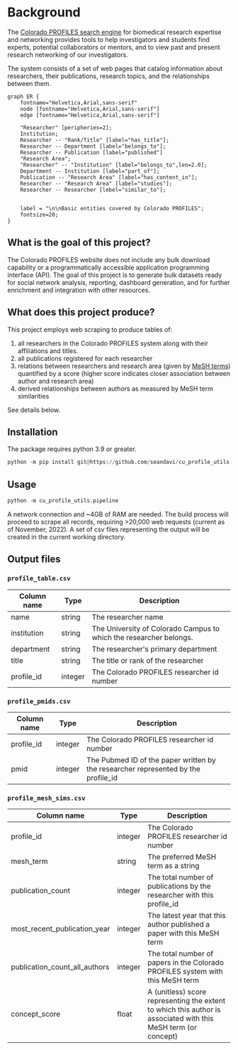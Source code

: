# Background

The [Colorado PROFILES search engine](https://profiles.ucdenver.edu/Search/Default.aspx) for biomedical research expertise and networking provides tools to help investigators and students find experts, potential collaborators or mentors, and to view past and present research networking of our investigators.

The system consists of a set of web pages that catalog information about researchers, their publications, research topics, and the relationships between them. 

```graphviz dot fig0.png
graph ER {
	fontname="Helvetica,Arial,sans-serif"
	node [fontname="Helvetica,Arial,sans-serif"]
	edge [fontname="Helvetica,Arial,sans-serif"]

    "Researcher" [peripheries=2];
    Institution;
    Researcher -- "Rank/Title" [label="has_title"];
    Researcher -- Department [label="belongs_to"];
    Researcher -- Publication [label="published"]
    "Research Area";
    "Researcher" -- "Institution" [label="belongs_to",len=2.0];
    Department -- Institution [label="part_of"];
    Publication -- "Research Area" [label="has_content_in"];
    Researcher -- "Research Area" [label="studies"];
    Researcher -- Researcher [lebel="similar_to"];


	label = "\n\nBasic entities covered by Colorado PROFILES";
	fontsize=20;
}
```

## What is the goal of this project?

The Colorado PROFILES website does not include any bulk download capability or a programmatically accessible application programming interface (API). The goal of this project is to generate bulk datasets ready for social network analysis, reporting, dashboard generation, and for further enrichment and integration with other resources.

## What does this project produce?

This project employs web scraping to produce tables of:

1. all researchers in the Colorado PROFILES system along with their affiliations and titles.
2. all publications registered for each researcher
3. relations between researchers and research area (given by [MeSH terms](https://www.nlm.nih.gov/mesh/meshhome.html)) quantified by a score (higher score indicates closer association between author and research area)
4. derived relationships between authors as measured by MeSH term similarities

See details below. 

## Installation

The package requires python 3.9 or greater. 

```python
python -m pip install git@https://github.com/seandavi/cu_profile_utils
```

## Usage

```python
python -m cu_profile_utils.pipeline
```

A network connection and ~4GB of RAM are needed. The build process will proceed to scrape all records, requiring >20,000 web requests (current as of November, 2022). A set of csv files representing the output will be created in the current working directory. 

## Output files

### `profile_table.csv`


| Column name | Type | Description |
|----|----|----|
| name  | string | The researcher name |
| institution | string | The University of Colorado Campus to which the researcher belongs. |
| department | string | The researcher's primary department |
| title | string | The title or rank of the researcher |
| profile_id | integer | The Colorado PROFILES researcher id number |

### `profile_pmids.csv`

| Column name | Type | Description |
|----|----|----|
| profile_id | integer | The Colorado PROFILES researcher id number |
| pmid | integer | The Pubmed ID of the paper written by the researcher represented by the profile_id |

### `profile_mesh_sims.csv`

| Column name | Type | Description |
|----|----|----|
| profile_id | integer | The Colorado PROFILES researcher id number |
| mesh_term | string | The preferred MeSH term as a string |
| publication_count | integer | The total number of publications by the researcher with this profile_id |
| most_recent_publication_year | integer | The latest year that this author published a paper with this MeSH term |
| publication_count_all_authors | integer | The total number of papers in the Colorado PROFILES system with this MeSH term |
| concept_score | float | A (unitless) score representing the extent to which this author is associated with this MeSH term (or concept) |



